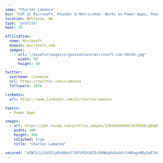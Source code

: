 ```yaml
---
name: "Charles Lamanna"
bio: "CVP at Microsoft, Founder @ MetricsHub. Works on Power Apps, Power Automate, Power Virtual Agent, Common Data Service and Dynamics 365."
location: Bellevue, WA
type: "profile"
heat: 20

affiliation:
  name: Microsoft
  domain: microsoft.com
  images:
    - url: "/assets/images/organizations/microsoft.com-50x50.jpg"
      width: 50
      height: 50

twitter:
  username: clamanna
  url: https://twitter.com/clamanna
  followers: 3676

linkedin:
  url: https://www.linkedin.com/in/charleslamanna

topics:
  - Power Apps

images:
  - url: https://pbs.twimg.com/profile_images/1263202626922876928/g6qGbHZ-_400x400.jpg
    width: 400
    height: 400
    isCached: true
    title: "Charles Lamanna"

secured: "aINCkJj1SUS5JyMz88dxllOP1PEDcN2D/EKNKq8vboGdcCnHKwgsMDySqF1kEef/C6mnr68TpaM5bGmt0bD03rhoDWySO5/BPDGDhytaZtuuJdZtZSEIxRtj457QE78V7xDdZC65zVMyqnLZ1R9jj328eR4GApG+DbPu6VBf46z7SOqGOBFmyAh7mXBf8SQQYs6K17eW6GkguRttKrIX4XCjuNFqf/PpYolGasPD4Ujx1OpqWu5CLGQ8Ybo3sDTl0QJhWu4RL3Y49f9OaMtcL05R38bLjM9p/ivIVSAxECGcSCz7OrAc1KruV7TV5OynmwRuvCUjQCbVFo1uh/wytDTzSZED9FxvPbjJlc14R66tAbuc0ZdLKCx3Y2gYFmfjDQVyMBbpdMMXL9mDFbq5PV33gjdvMCjLcZz22u/Cejg=;MFxWLX/jjrVWreg3TOe25g=="
---
```


